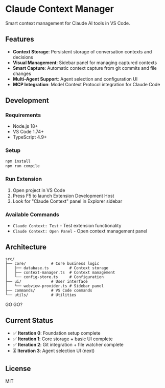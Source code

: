 # Claude Context Manager

Smart context management for Claude AI tools in VS Code.

## Features

- **Context Storage**: Persistent storage of conversation contexts and decisions
- **Visual Management**: Sidebar panel for managing captured contexts
- **Smart Capture**: Automatic context capture from git commits and file changes
- **Multi-Agent Support**: Agent selection and configuration UI
- **MCP Integration**: Model Context Protocol integration for Claude Code

## Development

### Requirements

- Node.js 18+
- VS Code 1.74+
- TypeScript 4.9+

### Setup

```bash
npm install
npm run compile
```

### Run Extension

1. Open project in VS Code
2. Press F5 to launch Extension Development Host
3. Look for "Claude Context" panel in Explorer sidebar

### Available Commands

- `Claude Context: Test` - Test extension functionality
- `Claude Context: Open Panel` - Open context management panel

## Architecture

```
src/
├── core/           # Core business logic
│   ├── database.ts         # Context storage
│   ├── context-manager.ts  # Context management
│   └── config-store.ts     # Configuration
├── ui/             # User interface
│   └── webview-provider.ts # Sidebar panel
├── commands/       # VS Code commands
└── utils/          # Utilities
```
GO GO?

## Current Status

- ✅ **Iteration 0**: Foundation setup complete
- ✅ **Iteration 1**: Core storage + basic UI complete
- ✅ **Iteration 2**: Git integration + file watcher complete
- ⏳ **Iteration 3**: Agent selection UI (next)

## License

MIT